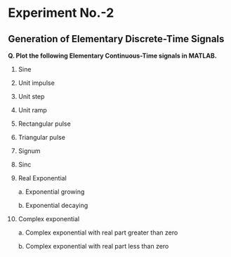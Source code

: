 # Experiment No.-2
## Generation of Elementary Discrete-Time Signals

**Q. Plot the following Elementary Continuous-Time signals in MATLAB.**
1. Sine

2. Unit impulse

3. Unit step

4. Unit ramp

5. Rectangular pulse

6. Triangular pulse

7. Signum

8. Sinc

9. Real Exponential

      a. Exponential growing
      
      b. Exponential decaying
      
10. Complex exponential

      a. Complex exponential with real part greater than zero
      
      b. Complex exponential with real part less than zero

